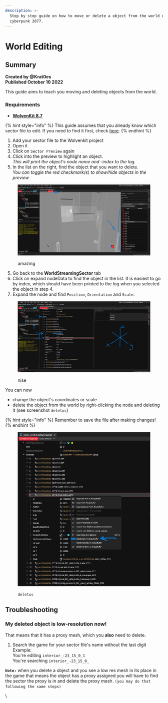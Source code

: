 ```yaml
---
description: >-
  Step by step guide on how to move or delete a object from the world of
  cyberpunk 2077.
---
```


# World Editing

## Summary

**Created by @Krat0es**\
**Published October 10 2022**

This guide aims to teach you moving and deleting objects from the world.

### Requirements

* [**WolvenKit 8.7**](https://github.com/WolvenKit/WolvenKit)

{% hint style="info" %}
This guide assumes that you already know which sector file to edit. If you need to find it first, check [here](interesting-sectors.md#finding-a-specific-sector).&#x20;
{% endhint %}

1. Add your sector file to the Wolvenkit project
2. Open it
3. Click on `Sector Preview` again
4. Click into the preview to highlight an object. \
   _This will print the object's node name and -index to the log._
5. In the list on the right, find the object that you want to delete.\
   _You can toggle the red checkmark(s) to show/hide objects in the preview_

<figure><img src="../../.gitbook/assets/‏‏لقطة الشاشة (1974) (1).png" alt=""><figcaption><p>amazing</p></figcaption></figure>

5. Go back to the **WorldStreamingSector** tab&#x20;
6. Click on expand nodeData to find the object in the list. It is easiest to go by index, which should have been printed to the log when you selected the object in step 4.
7. Expand the node and find `Position`, `Orientation` and `Scale`:

<figure><img src="../../.gitbook/assets/‏‏لقطة الشاشة (1972) (1).png" alt=""><figcaption><p>nise</p></figcaption></figure>

You can now

* change the object's coordinates or scale
* delete the object from the world by right-clicking the node and deleting it (see screenshot `deletus`)

{% hint style="info" %}
Remember to save the file after making changes!
{% endhint %}

<figure><img src="../../.gitbook/assets/‏‏لقطة الشاشة (1973).png" alt=""><figcaption><p><code>deletus</code></p></figcaption></figure>

## Troubleshooting

### My deleted object is low-resolution now!

That means that it has a proxy mesh, which you **also** need to delete.&#x20;

1. Search the game for your sector file's name without the last digit\
   Example: \
   You're editing `interior_-23_15_0_1`\
   You're searching `interior_-23_15_0_`

**`Note:`** when you delete a object and you see a low res mesh in its place in the game that means the object has a proxy assigned you will have to find the sector the proxy is in and delete the proxy mesh. `(you may do that following the same steps)`

\




